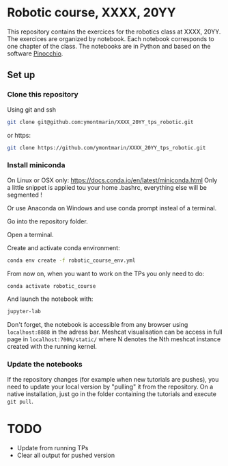 # Robotic course, XXXX, 20YY

This repository contains the exercices for the robotics class at XXXX, 20YY.
The exercices are organized by notebook. Each notebook corresponds to one chapter of the class.
The notebooks are in Python and based on the software [Pinocchio](https://github.com/stack-of-tasks/pinocchio).

## Set up
### Clone this repository
Using git and ssh
```bash
git clone git@github.com:ymontmarin/XXXX_20YY_tps_robotic.git
```
or https:
```bash
git clone https://github.com/ymontmarin/XXXX_20YY_tps_robotic.git
```

### Install miniconda
On Linux or OSX only: https://docs.conda.io/en/latest/miniconda.html
Only a little snippet is applied tou your home .bashrc, everything else will be segmented !

Or use Anaconda on Windows and use conda prompt insteal of a terminal.

Go into the repository folder.

Open a terminal.

Create and activate conda environment:
```bash
conda env create -f robotic_course_env.yml
```
From now on, when you want to work on the TPs you only need to do:
```bash
conda activate robotic_course
```
And launch the notebook with:
```bash
jupyter-lab
```
Don't forget, the notebook is accessible from any browser using `localhost:8888` in the adress bar.
Meshcat visualisation can be access in full page in `localhost:700N/static/` where N denotes the Nth meshcat instance created with the running kernel.


### Update the notebooks

If the repository changes (for example when new tutorials are pushes), you need to update your local
version by "pulling" it from the repository.
On a native installation, just go in the folder containing the tutorials and execute ```git pull```.


# TODO
- Update from running TPs
- Clear all output for pushed version

